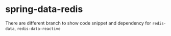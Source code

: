 # spring-data-redis

There are different branch to show code snippet and dependency for `redis-data`, `redis-data-reactive`
